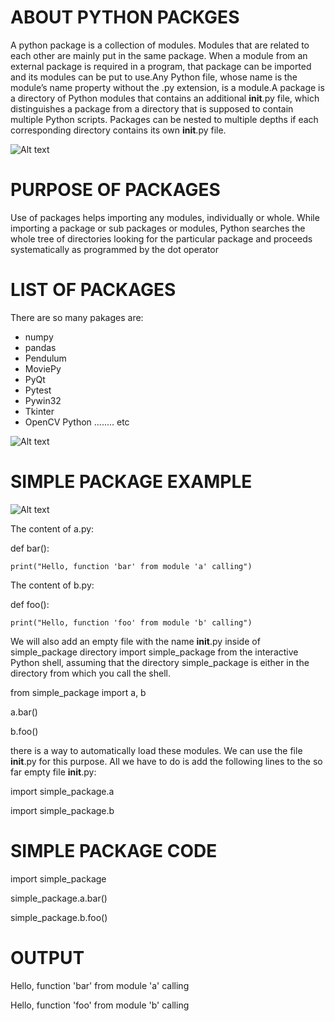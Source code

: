 # ABOUT PYTHON PACKGES #
A python package is a collection of modules. Modules that are related to each other are mainly put in the same package. When a module from an external package is required in a program, that package can be imported and its modules can be put to use.Any Python file, whose name is the module’s name property without the .py extension, is a module.A package is a directory of Python modules that contains an additional __init__.py file, which distinguishes a package from a directory that is supposed to contain multiple Python scripts. Packages can be nested to multiple depths if each corresponding directory contains its own __init__.py file.

![Alt text](https://miro.medium.com/max/580/0*Kt5_0uGLlCFAgbt6.png "a title")

# PURPOSE OF PACKAGES #
Use of packages helps importing any modules, individually or whole. While importing a package or sub packages or modules, Python searches the whole tree of directories looking for the particular package and proceeds systematically as programmed by the dot operator
# LIST OF PACKAGES #
There are so many pakages are:
* numpy
* pandas
* Pendulum
* MoviePy
* PyQt
* Pytest
* Pywin32
* Tkinter
* OpenCV Python ........ etc


![Alt text](https://blog.insaid.co/wp-content/uploads/2019/05/10-Python-packages-and-libraries-you-absolutely-have-to-ace.png "a title")

# SIMPLE  PACKAGE EXAMPLE #

![Alt text](https://www.python-course.eu/images/packages_300w.webp "a title")

The content of a.py:

def bar():

    print("Hello, function 'bar' from module 'a' calling")

The content of b.py:

def foo():

    print("Hello, function 'foo' from module 'b' calling")

We will also add an empty file with the name __init__.py inside of simple_package directory
import simple_package from the interactive Python shell, assuming that the directory simple_package is either in the directory from which you call the shell.

from simple_package import a, b

a.bar()

b.foo()

there is a way to automatically load these modules. We can use the file __init__.py for this purpose. All we have to do is add the following lines to the so far empty file __init__.py:

import simple_package.a

import simple_package.b

# SIMPLE PACKAGE CODE #

import simple_package

simple_package.a.bar()

simple_package.b.foo()

# OUTPUT #

Hello, function 'bar' from module 'a' calling

Hello, function 'foo' from module 'b' calling
